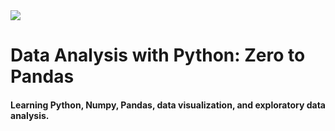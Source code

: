 <img src="https://jovian.ai/jovian_logo.svg"  />

# Data Analysis with Python: Zero to Pandas

#### Learning Python, Numpy, Pandas, data visualization, and exploratory data analysis.

